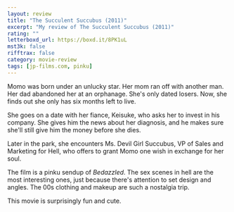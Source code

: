 ```yaml
---
layout: review
title: "The Succulent Succubus (2011)"
excerpt: "My review of The Succulent Succubus (2011)"
rating: ""
letterboxd_url: https://boxd.it/8PK1uL
mst3k: false
rifftrax: false
category: movie-review
tags: [jp-films.com, pinku]
---
```


Momo was born under an unlucky star. Her mom ran off with another man. Her dad abandoned her at an orphanage. She's only dated losers. Now, she finds out she only has six months left to live.

She goes on a date with her fiance, Keisuke, who asks her to invest in his company. She gives him the news about her diagnosis, and he makes sure she'll still give him the money before she dies.

Later in the park, she encounters Ms. Devil Girl Succubus, VP of Sales and Marketing for Hell, who offers to grant Momo one wish in exchange for her soul.

The film is a pinku sendup of <i>Bedazzled</i>. The sex scenes in hell are the most interesting ones, just because there's attention to set design and angles. The 00s clothing and makeup are such a nostalgia trip.

This movie is surprisingly fun and cute.
